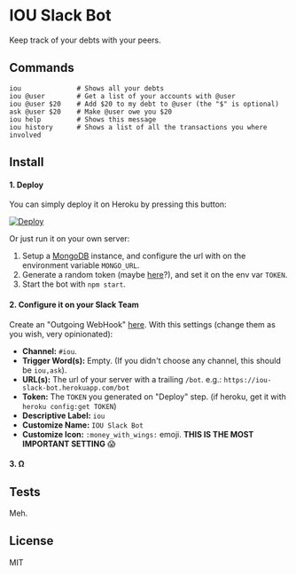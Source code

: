 IOU Slack Bot
=============

Keep track of your debts with your peers.

## Commands
```
iou              # Shows all your debts
iou @user        # Get a list of your accounts with @user
iou @user $20    # Add $20 to my debt to @user (the "$" is optional)
ask @user $20    # Make @user owe you $20
iou help         # Shows this message
iou history      # Shows a list of all the transactions you where involved
```

## Install

#### 1. Deploy
You can simply deploy it on Heroku by pressing this button:

[![Deploy](https://www.herokucdn.com/deploy/button.png)](https://heroku.com/deploy)

Or just run it on your own server:

1. Setup a [MongoDB](https://mongodb.org) instance, and configure the url with on the environment variable `MONGO_URL`.
2. Generate a random token (maybe [here](http://randomkeygen.com/)?), and set it on the env var `TOKEN`.
3. Start the bot with `npm start`.

#### 2. Configure it on your Slack Team

Create an "Outgoing WebHook" [here](https://slack.com/apps/A0F7VRG6Q-outgoing-webhooks). With this settings (change them as you wish, very opinionated):

* **Channel:** `#iou`.
* **Trigger Word(s):** Empty. (If you didn't choose any channel, this should be `iou,ask`).
* **URL(s):** The url of your server with a trailing `/bot`. e.g.: `https://iou-slack-bot.herokuapp.com/bot`
* **Token:** The `TOKEN` you generated on "Deploy" step. (if heroku, get it with `heroku config:get TOKEN`)
* **Descriptive Label:** `iou`
* **Customize Name:** `IOU Slack Bot`
* **Customize Icon:** `:money_with_wings:` emoji. **THIS IS THE MOST IMPORTANT SETTING** :scream:

#### 3. Ω

## Tests
Meh.

## License
MIT
